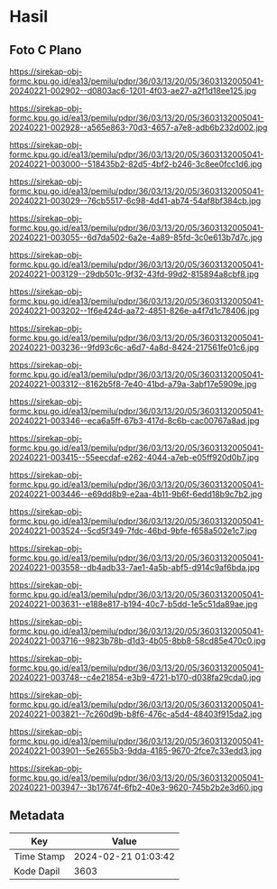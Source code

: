 # Hasil

## Foto C Plano

https://sirekap-obj-formc.kpu.go.id/ea13/pemilu/pdpr/36/03/13/20/05/3603132005041-20240221-002902--d0803ac6-1201-4f03-ae27-a2f1d18ee125.jpg

https://sirekap-obj-formc.kpu.go.id/ea13/pemilu/pdpr/36/03/13/20/05/3603132005041-20240221-002928--a565e863-70d3-4657-a7e8-adb6b232d002.jpg

https://sirekap-obj-formc.kpu.go.id/ea13/pemilu/pdpr/36/03/13/20/05/3603132005041-20240221-003000--518435b2-82d5-4bf2-b246-3c8ee0fcc1d6.jpg

https://sirekap-obj-formc.kpu.go.id/ea13/pemilu/pdpr/36/03/13/20/05/3603132005041-20240221-003029--76cb5517-6c98-4d41-ab74-54af8bf384cb.jpg

https://sirekap-obj-formc.kpu.go.id/ea13/pemilu/pdpr/36/03/13/20/05/3603132005041-20240221-003055--6d7da502-6a2e-4a89-85fd-3c0e613b7d7c.jpg

https://sirekap-obj-formc.kpu.go.id/ea13/pemilu/pdpr/36/03/13/20/05/3603132005041-20240221-003129--29db501c-9f32-43fd-99d2-815894a8cbf8.jpg

https://sirekap-obj-formc.kpu.go.id/ea13/pemilu/pdpr/36/03/13/20/05/3603132005041-20240221-003202--1f6e424d-aa72-4851-826e-a4f7d1c78406.jpg

https://sirekap-obj-formc.kpu.go.id/ea13/pemilu/pdpr/36/03/13/20/05/3603132005041-20240221-003236--9fd93c6c-a6d7-4a8d-8424-217561fe01c6.jpg

https://sirekap-obj-formc.kpu.go.id/ea13/pemilu/pdpr/36/03/13/20/05/3603132005041-20240221-003312--8162b5f8-7e40-41bd-a79a-3abf17e5909e.jpg

https://sirekap-obj-formc.kpu.go.id/ea13/pemilu/pdpr/36/03/13/20/05/3603132005041-20240221-003346--eca6a5ff-67b3-417d-8c6b-cac00767a8ad.jpg

https://sirekap-obj-formc.kpu.go.id/ea13/pemilu/pdpr/36/03/13/20/05/3603132005041-20240221-003415--55eecdaf-e262-4044-a7eb-e05ff920d0b7.jpg

https://sirekap-obj-formc.kpu.go.id/ea13/pemilu/pdpr/36/03/13/20/05/3603132005041-20240221-003446--e69dd8b9-e2aa-4b11-9b6f-6edd18b9c7b2.jpg

https://sirekap-obj-formc.kpu.go.id/ea13/pemilu/pdpr/36/03/13/20/05/3603132005041-20240221-003524--5cd5f349-7fdc-46bd-9bfe-f658a502e1c7.jpg

https://sirekap-obj-formc.kpu.go.id/ea13/pemilu/pdpr/36/03/13/20/05/3603132005041-20240221-003558--db4adb33-7ae1-4a5b-abf5-d914c9af6bda.jpg

https://sirekap-obj-formc.kpu.go.id/ea13/pemilu/pdpr/36/03/13/20/05/3603132005041-20240221-003631--e188e817-b194-40c7-b5dd-1e5c51da89ae.jpg

https://sirekap-obj-formc.kpu.go.id/ea13/pemilu/pdpr/36/03/13/20/05/3603132005041-20240221-003716--9823b78b-d1d3-4b05-8bb8-58cd85e470c0.jpg

https://sirekap-obj-formc.kpu.go.id/ea13/pemilu/pdpr/36/03/13/20/05/3603132005041-20240221-003748--c4e21854-e3b9-4721-b170-d038fa29cda0.jpg

https://sirekap-obj-formc.kpu.go.id/ea13/pemilu/pdpr/36/03/13/20/05/3603132005041-20240221-003821--7c260d9b-b8f6-476c-a5d4-48403f915da2.jpg

https://sirekap-obj-formc.kpu.go.id/ea13/pemilu/pdpr/36/03/13/20/05/3603132005041-20240221-003901--5e2655b3-9dda-4185-9670-2fce7c33edd3.jpg

https://sirekap-obj-formc.kpu.go.id/ea13/pemilu/pdpr/36/03/13/20/05/3603132005041-20240221-003947--3b17674f-6fb2-40e3-9620-745b2b2e3d60.jpg


## Metadata

| Key        | Value               |
| ---------- | ------------------- |
| Time Stamp | 2024-02-21 01:03:42 |
| Kode Dapil | 3603                |



